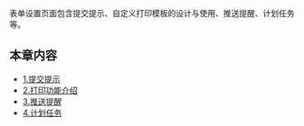 表单设置页面包含提交提示、自定义打印模板的设计与使用、推送提醒、计划任务等。

## 本章内容
* [1.提交提示](9-1提交提示说明.md)
* [2.打印功能介绍](9-2打印功能.md)
* [3.推送提醒](9-3推送提醒.md)
* [4.计划任务](9-4计划任务.md)	